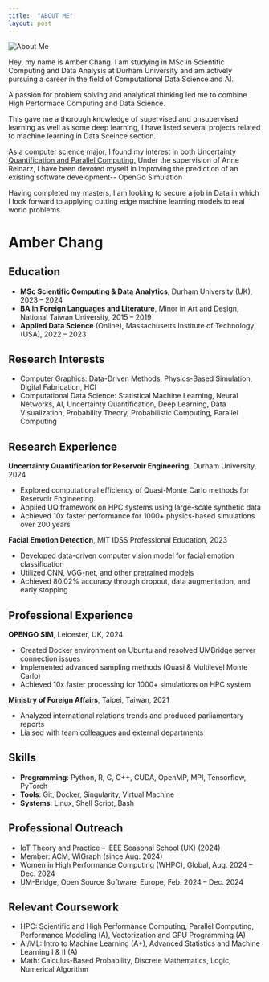 ```yaml
---
title:  "ABOUT ME"
layout: post
---
```



![About Me](/assets/IMG_3062.JPG)

Hey, my name is Amber Chang. I am studying in MSc in Scientific Computing and Data Analysis at Durham University and am actively pursuing a career in the field of Computational Data Science and AI.

A passion for problem solving and analytical thinking led me to combine High Performace Computing and Data Science.

This gave me a thorough knowledge of supervised and unsupervised learning as well as some deep learning, I have listed several projects related to machine learning in Data Sceince section.

As a computer science major, I found my interest in both [Uncertainty Quantification and Parallel Computing.](https://github.com/Amberisfree/UQ/tree/master)  Under the supervision of Anne Reinarz, I have been devoted myself in improving the prediction of an existing software development-- OpenGo Simulation


Having completed my masters, I am looking to secure a job in Data in which I look forward to applying cutting edge machine learning models to real world problems.


# Amber Chang

## Education
- **MSc Scientific Computing & Data Analytics**, Durham University (UK), 2023 – 2024
- **BA in Foreign Languages and Literature**, Minor in Art and Design, National Taiwan University, 2015 – 2019
- **Applied Data Science** (Online), Massachusetts Institute of Technology (USA), 2022 – 2023

## Research Interests
- Computer Graphics: Data-Driven Methods, Physics-Based Simulation, Digital Fabrication, HCI
- Computational Data Science: Statistical Machine Learning, Neural Networks, AI, Uncertainty Quantification, Deep Learning, Data Visualization, Probability Theory, Probabilistic Computing, Parallel Computing

## Research Experience
**Uncertainty Quantification for Reservoir Engineering**, Durham University, 2024
- Explored computational efficiency of Quasi-Monte Carlo methods for Reservoir Engineering
- Applied UQ framework on HPC systems using large-scale synthetic data
- Achieved 10x faster performance for 1000+ physics-based simulations over 200 years

**Facial Emotion Detection**, MIT IDSS Professional Education, 2023
- Developed data-driven computer vision model for facial emotion classification
- Utilized CNN, VGG-net, and other pretrained models
- Achieved 80.02% accuracy through dropout, data augmentation, and early stopping

## Professional Experience
**OPENGO SIM**, Leicester, UK, 2024
- Created Docker environment on Ubuntu and resolved UMBridge server connection issues
- Implemented advanced sampling methods (Quasi & Multilevel Monte Carlo)
- Achieved 10x faster processing for 1000+ simulations on HPC system

**Ministry of Foreign Affairs**, Taipei, Taiwan, 2021
- Analyzed international relations trends and produced parliamentary reports
- Liaised with team colleagues and external departments

## Skills
- **Programming**: Python, R, C, C++, CUDA, OpenMP, MPI, Tensorflow, PyTorch
- **Tools**: Git, Docker, Singularity, Virtual Machine
- **Systems**: Linux, Shell Script, Bash

## Professional Outreach
- IoT Theory and Practice – IEEE Seasonal School (UK) (2024)
- Member: ACM, WiGraph (since Aug. 2024)
- Women in High Performance Computing (WHPC), Global, Aug. 2024 – Dec. 2024
- UM-Bridge, Open Source Software, Europe, Feb. 2024 – Dec. 2024

## Relevant Coursework
- HPC: Scientific and High Performance Computing, Parallel Computing, Performance Modeling (A), Vectorization and GPU Programming (A)
- AI/ML: Intro to Machine Learning (A+), Advanced Statistics and Machine Learning I & II (A)
- Math: Calculus-Based Probability, Discrete Mathematics, Logic, Numerical Algorithm
